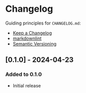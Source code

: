 # Changelog

Guiding principles for `CHANGELOG.md`:

- [Keep a Changelog](https://keepachangelog.com/en/1.0.0/)
- [markdownlint](https://dlaa.me/markdownlint/)
- [Semantic Versioning](https://semver.org/spec/v2.0.0.html)

## [0.1.0] - 2024-04-23

### Added to 0.1.0

- Initial release
